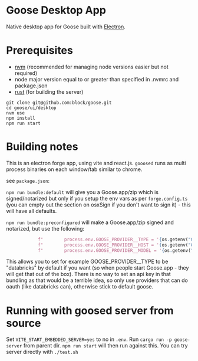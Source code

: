 # Goose Desktop App

Native desktop app for Goose built with [Electron](https://www.electronjs.org/). 

# Prerequisites
- [nvm](https://github.com/nvm-sh/nvm) (recommended for managing node versions easier but not required)
- node major version equal to or greater than specified in .nvmrc and package.json
- [rust](https://www.rust-lang.org/tools/install) (for building the server)

```
git clone git@github.com:block/goose.git
cd goose/ui/desktop
nvm use
npm install
npm run start
```

# Building notes

This is an electron forge app, using vite and react.js. `gooosed` runs as multi process binaries on each window/tab similar to chrome.

see `package.json`: 

`npm run bundle:default` will give you a Goose.app/zip which is signed/notarized but only if you setup the env vars as per `forge.config.ts` (you can empty out the section on osxSign if you don't want to sign it) - this will have all defaults.

`npm run bundle:preconfigured` will make a Goose.app/zip signed and notarized, but use the following:

```python
            f"        process.env.GOOSE_PROVIDER__TYPE = '{os.getenv("GOOSE_BUNDLE_TYPE")}';",
            f"        process.env.GOOSE_PROVIDER__HOST = '{os.getenv("GOOSE_BUNDLE_HOST")}';",
            f"        process.env.GOOSE_PROVIDER__MODEL = '{os.getenv("GOOSE_BUNDLE_MODEL")}';"
```

This allows you to set for example GOOSE_PROVIDER__TYPE to be "databricks" by default if you want (so when people start Goose.app - they will get that out of the box). There is no way to set an api key in that bundling as that would be a terrible idea, so only use providers that can do oauth (like databricks can), otherwise stick to default goose.


# Running with goosed server from source

Set `VITE_START_EMBEDDED_SERVER=yes` to no in `.env`.
Run `cargo run -p goose-server` from parent dir.
`npm run start` will then run against this.
You can try server directly with `./test.sh`

